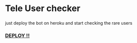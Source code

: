 # Tele User checker
###
just deploy the bot on heroku and start checking the rare users 

### [DEPLOY !!](https://dashboard.heroku.com/new?template=https://github.com/kal1231/s) ###

